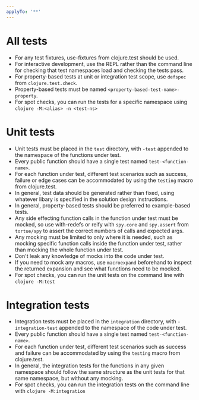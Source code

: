 ```yaml
---
applyTo: '**'
---
```


# All tests
- For any test fixtures, use-fixtures from clojure.test should be used.
- For interactive development, use the REPL rather than the command line for checking that test namespaces load and checking the tests pass.
- For property-based tests at unit or integration test scope, use `defspec` from `clojure.test.check`.
- Property-based tests must be named `<property-based-test-name>-property`.
- For spot checks, you can run the tests for a specific namespace using `clojure -M:<alias> -n <test-ns>`

# Unit tests
- Unit tests must be placed in the `test` directory, with `-test` appended to the namespace of the functions under test.
- Every public function should have a single test named `test-<function-name>`.
- For each function under test, different test scenarios such as success, failure or edge cases can be accommodated by using the `testing` macro from clojure.test.
- In general, test data should be generated rather than fixed, using whatever libary is specified in the solution design instructions.
- In general, property-based tests should be preferred to example-based tests.
- Any side effecting function calls in the function under test must be mocked, so use with-redefs or reify with `spy.core` and `spy.assert` from `tortue/spy` to assert the correct numbers of calls and expected args.
- Any mocking must be limited to only where it is needed, such as mocking specific function calls inside the function under test, rather than mocking the whole function under test.
- Don't leak any knowledge of mocks into the code under test.
- If you need to mock any macros, use `macroexpand` beforehand to inspect the returned expansion and see what functions need to be mocked.
- For spot checks, you can run the unit tests on the command line with `clojure -M:test`

# Integration tests
- Integration tests must be placed in the `integration` directory, with `-integration-test` appended to the namespace of the code under test.
- Every public function should have a single test named `test-<function-name>`.
- For each function under test, different test scenarios such as success and failure can be accommodated by using the `testing` macro from clojure.test.
- In general, the integration tests for the functions in any given namespace should follow the same structure as the unit tests for that same namespace, but without any mocking.
- For spot checks, you can run the integration tests on the command line with `clojure -M:integration`
